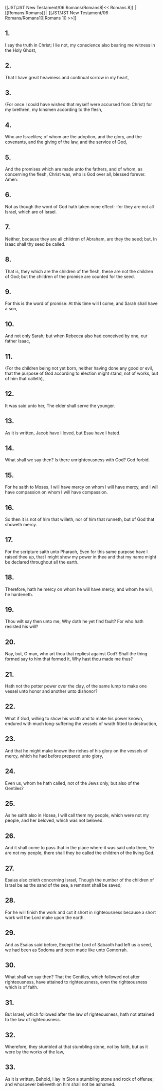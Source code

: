 [[JST/JST New Testament/06 Romans/Romans8|<< Romans 8]] | [[Romans|Romans]] | [[JST/JST New Testament/06 Romans/Romans10|Romans 10 >>]]
## 1.
I say the truth in Christ; I lie not, my conscience also bearing me witness in the Holy Ghost,
## 2.
That I have great heaviness and continual sorrow in my heart,
## 3.
(For once I could have wished that myself were accursed from Christ) for my brethren, my kinsmen according to the flesh,
## 4.
Who are Israelites; of whom are the adoption, and the glory, and the covenants, and the giving of the law, and the service of God,
## 5.
And the promises which are made unto the fathers, and of whom, as concerning the flesh, Christ was, who is God over all, blessed forever. Amen.
## 6.
Not as though the word of God hath taken none effect\--for they are not all Israel, which are of Israel.
## 7.
Neither, because they are all children of Abraham, are they the seed; but, In Isaac shall thy seed be called.
## 8.
That is, they which are the children of the flesh, these are not the children of God; but the children of the promise are counted for the seed.
## 9.
For this is the word of promise: At this time will I come, and Sarah shall have a son,
## 10.
And not only Sarah; but when Rebecca also had conceived by one, our father Isaac,
## 11.
(For the children being not yet born, neither having done any good or evil, that the purpose of God according to election might stand, not of works, but of him that calleth),
## 12.
It was said unto her, The elder shall serve the younger.
## 13.
As it is written, Jacob have I loved, but Esau have I hated.
## 14.
What shall we say then? Is there unrighteousness with God? God forbid.
## 15.
For he saith to Moses, I will have mercy on whom I will have mercy, and I will have compassion on whom I will have compassion.
## 16.
So then it is not of him that willeth, nor of him that runneth, but of God that showeth mercy.
## 17.
For the scripture saith unto Pharaoh, Even for this same purpose have I raised thee up, that I might show my power in thee and that my name might be declared throughout all the earth.
## 18.
Therefore, hath he mercy on whom he will have mercy; and whom he will, he hardeneth.
## 19.
Thou wilt say then unto me, Why doth he yet find fault? For who hath resisted his will?
## 20.
Nay, but, O man, who art thou that repliest against God? Shall the thing formed say to him that formed it, Why hast thou made me thus?
## 21.
Hath not the potter power over the clay, of the same lump to make one vessel unto honor and another unto dishonor?
## 22.
What if God, willing to show his wrath and to make his power known, endured with much long-suffering the vessels of wrath fitted to destruction,
## 23.
And that he might make known the riches of his glory on the vessels of mercy, which he had before prepared unto glory,
## 24.
Even us, whom he hath called, not of the Jews only, but also of the Gentiles?
## 25.
As he saith also in Hosea, I will call them my people, which were not my people, and her beloved, which was not beloved.
## 26.
And it shall come to pass that in the place where it was said unto them, Ye are not my people, there shall they be called the children of the living God.
## 27.
Esaias also crieth concerning Israel, Though the number of the children of Israel be as the sand of the sea, a remnant shall be saved;
## 28.
For he will finish the work and cut it short in righteousness because a short work will the Lord make upon the earth.
## 29.
And as Esaias said before, Except the Lord of Sabaoth had left us a seed, we had been as Sodoma and been made like unto Gomorrah.
## 30.
What shall we say then? That the Gentiles, which followed not after righteousness, have attained to righteousness, even the righteousness which is of faith.
## 31.
But Israel, which followed after the law of righteousness, hath not attained to the law of righteousness.
## 32.
Wherefore, they stumbled at that stumbling stone, not by faith, but as it were by the works of the law,
## 33.
As it is written, Behold, I lay in Sion a stumbling stone and rock of offense; and whosoever believeth on him shall not be ashamed.

